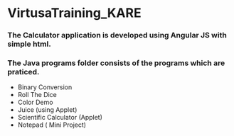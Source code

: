 # VirtusaTraining_KARE
### The Calculator application is developed using Angular JS with simple html.
### The Java programs folder consists of the programs which are praticed.
- Binary Conversion
- Roll The Dice
- Color Demo 
- Juice (using Applet)
- Scientific Calculator (Applet)
- Notepad ( Mini Project)
